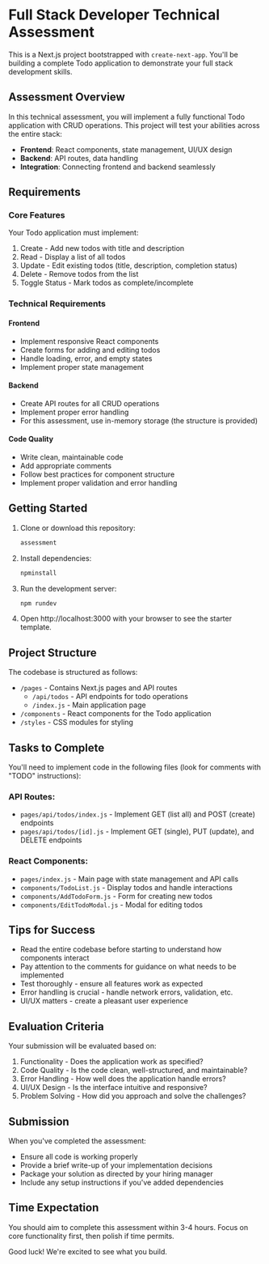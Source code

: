# Full Stack Developer Technical Assessment

This is a Next.js project bootstrapped with `create-next-app`. You'll be building a complete Todo application to demonstrate your full stack development skills.

## Assessment Overview

In this technical assessment, you will implement a fully functional Todo application with CRUD operations. This project will test your abilities across the entire stack:

- **Frontend**: React components, state management, UI/UX design
- **Backend**: API routes, data handling
- **Integration**: Connecting frontend and backend seamlessly

## Requirements

### Core Features

Your Todo application must implement:

1. Create - Add new todos with title and description
2. Read - Display a list of all todos
3. Update - Edit existing todos (title, description, completion status)
4. Delete - Remove todos from the list
5. Toggle Status - Mark todos as complete/incomplete

### Technical Requirements

#### Frontend
- Implement responsive React components
- Create forms for adding and editing todos
- Handle loading, error, and empty states
- Implement proper state management

#### Backend
- Create API routes for all CRUD operations
- Implement proper error handling
- For this assessment, use in-memory storage (the structure is provided)

#### Code Quality
- Write clean, maintainable code
- Add appropriate comments
- Follow best practices for component structure
- Implement proper validation and error handling

## Getting Started

1. Clone or download this repository:
   ```bash
   assessment
   ```

2. Install dependencies:
   ```bash
   npminstall
   ```

3. Run the development server:
   ```bash
   npm rundev
   ```

4. Open http://localhost:3000 with your browser to see the starter template.

## Project Structure

The codebase is structured as follows:

- `/pages` - Contains Next.js pages and API routes
  - `/api/todos` - API endpoints for todo operations
  - `/index.js` - Main application page
- `/components` - React components for the Todo application
- `/styles` - CSS modules for styling

## Tasks to Complete

You'll need to implement code in the following files (look for comments with "TODO" instructions):

### API Routes:
- `pages/api/todos/index.js` - Implement GET (list all) and POST (create) endpoints
- `pages/api/todos/[id].js` - Implement GET (single), PUT (update), and DELETE endpoints

### React Components:
- `pages/index.js` - Main page with state management and API calls
- `components/TodoList.js` - Display todos and handle interactions
- `components/AddTodoForm.js` - Form for creating new todos
- `components/EditTodoModal.js` - Modal for editing todos

## Tips for Success

- Read the entire codebase before starting to understand how components interact
- Pay attention to the comments for guidance on what needs to be implemented
- Test thoroughly - ensure all features work as expected
- Error handling is crucial - handle network errors, validation, etc.
- UI/UX matters - create a pleasant user experience

## Evaluation Criteria

Your submission will be evaluated based on:

1. Functionality - Does the application work as specified?
2. Code Quality - Is the code clean, well-structured, and maintainable?
3. Error Handling - How well does the application handle errors?
4. UI/UX Design - Is the interface intuitive and responsive?
5. Problem Solving - How did you approach and solve the challenges?

## Submission

When you've completed the assessment:

- Ensure all code is working properly
- Provide a brief write-up of your implementation decisions
- Package your solution as directed by your hiring manager
- Include any setup instructions if you've added dependencies

## Time Expectation

You should aim to complete this assessment within 3-4 hours. Focus on core functionality first, then polish if time permits.

Good luck! We're excited to see what you build.